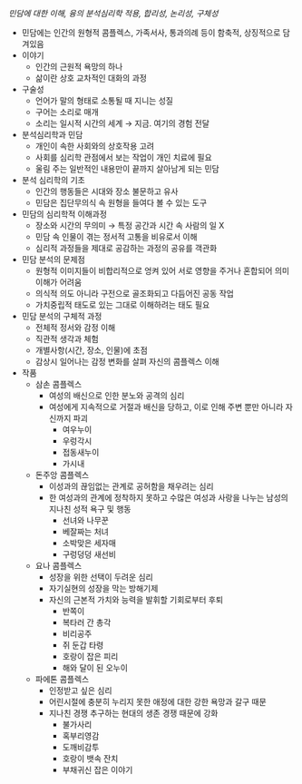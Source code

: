 _민담에 대한 이해, 융의 분석심리학 적용, 합리성, 논리성, 구체성_

- 민담에는 인간의 원형적 콤플렉스, 가족서사, 통과의례 등이 함축적, 상징적으로 담겨있음
- 이야기
	- 인간의 근원적 욕망의 하나
	- 삶이란 상호 교차적인 대화의 과정
- 구술성
	- 언어가 말의 형태로 소통될 때 지니는 성질
	- 구어는 소리로 매개
	- 소리는 일시적 시간의 세계 → 지금. 여기의 경험 전달
- 분석심리학과 민담
	- 개인이 속한 사회와의 상호작용 고려
	- 사회를 심리학 관점에서 보는 작업이 개인 치료에 필요
	- 울림 주는 일반적인 내용만이 끝까지 살아남게 되는 민담
- 분석 심리학의 기초
	- 인간의 행동들은 시대와 장소 불문하고 유사
	- 민담은 집단무의식 속 원형을 들여다 볼 수 있는 도구
- 민담의 심리학적 이해과정
	- 장소와 시간의 무의미 → 특정 공간과 시간 속 사람의 일 X
	- 민담 속 인물이 겪는 정서적 고통을 비유로서 이해
	- 심리적 과정들을 제대로 공감하는 과정의 공유를 객관화
- 민담 분석의 문제점
	- 원형적 이미지들이 비합리적으로 엉켜 있어 서로 영향을 주거나 혼합되어 의미 이해가 어려움
	- 의식적 의도 아니라 구전으로 골조화되고 다듬어진 공동 작업
	- 가치중립적 태도로 있는 그대로 이해하려는 태도 필요
- 민담 분석의 구체적 과정
	- 전체적 정서와 감정 이해
	- 직관적 생각과 체험
	- 개별사항(시간, 장소, 인물)에 초점
	- 감상시 일어나는 감정 변화를 살펴 자신의 콤플렉스 이해
- 작품
	- 삼손 콤플렉스 
		- 여성의 배신으로 인한 분노와 공격의 심리
		- 여성에게 지속적으로 거절과 배신을 당하고, 이로 인해 주변 뿐만 아니라 자신까지 파괴
			- 여우누이
			- 우렁각시
			- 접동새누이
			- 가시내
	- 돈주앙 콤플렉스
		- 이성과의 끊임없는 관계로 공허함을 채우려는 심리
		- 한 여성과의 관계에 정착하지 못하고 수많은 여성과 사랑을 나누는 남성의 지나친 성적 욕구 및 행동
			- 선녀와 나무꾼
			- 베잘짜는 처녀
			- 소박맞은 세자매
			- 구렁덩덩 새선비
	- 요나 콤플렉스
		- 성장을 위한 선택이 두려운 심리
		- 자기실현의 성장을 막는 방해기제
		- 자신의 근본적 가치와 능력을 발휘할 기회로부터 후퇴
			- 반쪽이
			- 복타러 간 총각
			- 비리공주
			- 쥐 둔갑 타령
			- 호랑이 잡은 피리
			- 해와 달이 된 오누이
	- 파에톤 콤플렉스
		- 인정받고 싶은 심리
		- 어린시절에 충분히 누리지 못한 애정에 대한 강한 욕망과 갈구 때문
		- 지나친 경쟁 추구하는 현대의 생존 경쟁 때문에 강화
			- 불가사리
			- 혹부리영감
			- 도깨비감투
			- 호랑이 뱃속 잔치
			- 부채귀신 잡은 이야기
